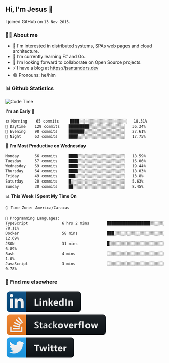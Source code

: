 ## Hi, I'm Jesus 👋

I joined GitHub on `13 Nov 2015`.

<!-- Talking about you -->

### 👨‍💻 About me

- 👦 I'm interested in distributed systems, SPAs web pages and cloud architecture.
- 🌱 I’m currently learning F# and Go.
- 👯 I’m looking forward to collaborate on Open Source projects.
- ⚡️ I have a blog at <https://jsantanders.dev>
- 😄 Pronouns: he/him

### 📊 Github Statistics

<!--START_SECTION:waka-->
![Code Time](http://img.shields.io/badge/Code%20Time-0%20secs-blue)

**I'm an Early 🐤** 

```text
🌞 Morning    65 commits     ████░░░░░░░░░░░░░░░░░░░░░   18.31% 
🌆 Daytime    129 commits    █████████░░░░░░░░░░░░░░░░   36.34% 
🌃 Evening    98 commits     ███████░░░░░░░░░░░░░░░░░░   27.61% 
🌙 Night      63 commits     ████░░░░░░░░░░░░░░░░░░░░░   17.75%

```
📅 **I'm Most Productive on Wednesday** 

```text
Monday       66 commits     ████░░░░░░░░░░░░░░░░░░░░░   18.59% 
Tuesday      57 commits     ████░░░░░░░░░░░░░░░░░░░░░   16.06% 
Wednesday    69 commits     ████░░░░░░░░░░░░░░░░░░░░░   19.44% 
Thursday     64 commits     ████░░░░░░░░░░░░░░░░░░░░░   18.03% 
Friday       49 commits     ███░░░░░░░░░░░░░░░░░░░░░░   13.8% 
Saturday     20 commits     █░░░░░░░░░░░░░░░░░░░░░░░░   5.63% 
Sunday       30 commits     ██░░░░░░░░░░░░░░░░░░░░░░░   8.45%

```


📊 **This Week I Spent My Time On** 

```text
⌚︎ Time Zone: America/Caracas

💬 Programming Languages: 
TypeScript               6 hrs 2 mins        ███████████████████░░░░░░   78.11% 
Docker                   58 mins             ███░░░░░░░░░░░░░░░░░░░░░░   12.69% 
JSON                     31 mins             █░░░░░░░░░░░░░░░░░░░░░░░░   6.89% 
Bash                     4 mins              ░░░░░░░░░░░░░░░░░░░░░░░░░   1.0% 
JavaScript               3 mins              ░░░░░░░░░░░░░░░░░░░░░░░░░   0.78%

```


<!--END_SECTION:waka-->

### 📢 Find me elsewhere

<p>
  <a target="_blank" href="https://linkedin.com/in/jsantanders">
    <img src="https://github.com/jsantanders/jsantanders/blob/master/img/linkedin.svg" alt="LinkedIn" style="vertical-align:top; margin:4px">
  </a>
  
  <a target="_blank" href="https://stackoverflow.com/users/7318331/jesus-santander">
    <img src="https://github.com/jsantanders/jsantanders/blob/master/img/stackoverflow.svg" alt="StackOverflow" style="vertical-align:top; margin:4px">
  </a>
  
  <a target="_blank" href="http://twitter.com/jsantanders">
    <img src="https://github.com/jsantanders/jsantanders/blob/master/img/twitter.svg" alt="Twitter" style="vertical-align:top; margin:4px">
  </a>
</p>

